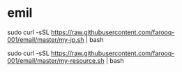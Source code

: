 # emil


sudo curl -sSL https://raw.githubusercontent.com/farooq-001/email/master/my-ip.sh | bash

sudo curl -sSL https://raw.githubusercontent.com/farooq-001/email/master/my-resource.sh | bash



